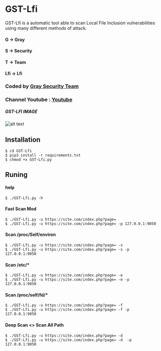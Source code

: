 # GST-Lfi

GST-Lfi is a  automatic tool able to scan  Local File Inclusion vulnerabilities using many different methods of attack.
#### G -> Gray
#### S -> Security
#### T -> Team
#### Lfi -> Lfi
### Coded by [Gray Security Team](https://T.me/S3CURITY_GRAY)
### Channel Youtube : [Youtube](https://www.youtube.com/channel/UC_HF1ArLLeLlj7tTUJfbH-Q/vid)

##### GST-LFI IMAGE
![alt text](http://s11.picofile.com/file/8405935042/gst.png "GST-LFI")






## Installation
``` 
$ cd GST-Lfi 
$ pip3 install -r requirements.txt
$ chmod +x GST-Lfi.py 

```
## Runing

#### help
```
$ ./GST-Lfi.py -h
```
#### Fast Scan Mod
```
$ ./GST-Lfi.py -u https://site.com/index.php?page=
$ ./GST-Lfi.py -u https://site.com/index.php?page= -p 127.0.0.1:9050
```
#### Scan /proc/Self/environ
```
$ ./GST-Lfi.py -u https://site.com/index.php?page= -s 
$ ./GST-Lfi.py -u https://site.com/index.php?page= -s -p 127.0.0.1:9050
```
#### Scan /etc/*
```
$ ./GST-Lfi.py -u https://site.com/index.php?page= -e
$ ./GST-Lfi.py -u https://site.com/index.php?page= -e -p 127.0.0.1:9050
```
#### Scan /proc/self/fd/*
```
$ ./GST-Lfi.py -u https://site.com/index.php?page= -f
$ ./GST-Lfi.py -u https://site.com/index.php?page= -f -p 127.0.0.1:9050
```
#### Deep Scan <> Scan All Path
```
$ ./GST-Lfi.py -u https://site.com/index.php?page= -d
$ ./GST-Lfi.py -u https://site.com/index.php?page= -d  -p 127.0.0.1:9050
``` 

